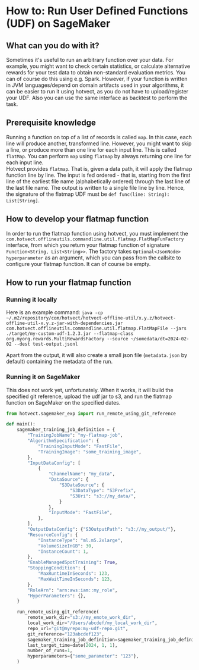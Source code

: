 # How to: Run User Defined Functions (UDF) on SageMaker

## What can you do with it?
Sometimes it's useful to run an arbitrary function over your data. For example, you might want to check certain statistics, or calculate alternative rewards for your test data to obtain non-standard evaluation metrics. You can of course do this using e.g. Spark. However, if your function is written in JVM languages/depend on domain artifacts used in your algorithms, it can be easier to run it using hotvect, as you do not have to upload/register your UDF. Also you can use the same interface as backtest to perform the task.

## Prerequisite knowledge
Running a function on top of a list of records is called `map`. In this case, each line will produce another, transformed line. However, you might want to skip a line, or produce more than one line for each input line. This is called `flatMap`. You can perform `map` using `flatmap` by always returning one line for each input line.  
Hotvect provides `flatmap`. That is, given a data path, it will apply the flatmap function line by line. The input is fed ordered - that is, starting from the first line of the earliest file name (alphabetically ordered) through the last line of the last file name. The output is written to a single file line by line. Hence, the signature of the flatmap UDF must be `def func(line: String): List[String]`.

## How to develop your flatmap function
In order to run the flatmap function using hotvect, you must implement the `com.hotvect.offlineutils.commandline.util.flatmap.FlatMapFunFactory` interface, from which you return your flatmap function of signature `Function<String, List<String>>`. The factory takes `Optional<JsonNode> hyperparameter` as an argument, which you can pass from the callsite to configure your flatmap function. It can of course be empty.

## How to run your flatmap function
### Running it locally
Here is an example command:
```java -cp ~/.m2/repository/com/hotvect/hotvect-offline-util/x.y.z/hotvect-offline-util-x.y.z-jar-with-dependencies.jar com.hotvect.offlineutils.commandline.util.flatmap.FlatMapFile --jars ./target/my-custom-udf-1.2.3.jar --flatmap-class org.myorg.rewards.MultiRewardsFactory --source ~/somedata/dt=2024-02-02 --dest test-output.jsonl ```

Apart from the output, it will also create a small json file (`metadata.json` by default) containing the metadata of the run.


### Running it on SageMaker
This does not work yet, unfortunately.
When it works, it will build the specified git reference, upload the udf jar to s3, and run the flatmap function on SageMaker on the specified dates.
```python
from hotvect.sagemaker_exp import run_remote_using_git_reference

def main():
    sagemaker_training_job_definition = {
        "TrainingJobName": "my-flatmap-job",
        "AlgorithmSpecification": {
            "TrainingInputMode": "FastFile",
            "TrainingImage": "some_training_image",
        },
        "InputDataConfig": [
            {
                "ChannelName": "my_data",
                "DataSource": {
                    "S3DataSource": {
                        "S3DataType": "S3Prefix",
                        "S3Uri": "s3://my_data/",
                    }
                },
                "InputMode": "FastFile",
            },
        ],
        "OutputDataConfig": {"S3OutputPath": "s3://my_output/"},
        "ResourceConfig": {
            "InstanceType": "ml.m5.2xlarge",
            "VolumeSizeInGB": 30,
            "InstanceCount": 1,
        },
        "EnableManagedSpotTraining": True,
        "StoppingCondition": {
            "MaxRuntimeInSeconds": 123,
            "MaxWaitTimeInSeconds": 123,
        },
        "RoleArn": "arn:aws:iam::my_role",
        "HyperParameters": {},
    }

    run_remote_using_git_reference(
        remote_work_dir="s3://my_emote_work_dir",
        local_work_dir="/Users/abcdef/my_local_work_dir",
        repo_url="git@myrepo:my-udf-repo.git",
        git_reference="123abcdef123",
        sagemaker_training_job_definition=sagemaker_training_job_definition,
        last_target_time=date(2024, 1, 1),
        number_of_runs=1,
        hyperparameters={"some_parameter": "123"},
    )
```